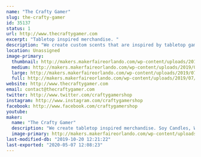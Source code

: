 ```yaml
---
name: "The Crafty Gamer"
slug: the-crafty-gamer
id: 35137
status: 1
url: http://www.thecraftygamer.com
excerpt: "Tabletop inspired merchandise. "
description: "We create custom scents that are inspired by tabletop games. Our soy based candles and wax melts, room sprays and reed diffusers are designed to be further immerse players when playing traditional board games or role playing games."
location: Unassigned
image-primary:
  thumbnail: http://makers.makerfaireorlando.com/wp-content/uploads/2019/07/xRjvTBShWCk25wt1xsOdKplda2KZ6RhWVA-150x150.png
  medium: http://makers.makerfaireorlando.com/wp-content/uploads/2019/07/xRjvTBShWCk25wt1xsOdKplda2KZ6RhWVA-300x298.png
  large: http://makers.makerfaireorlando.com/wp-content/uploads/2019/07/xRjvTBShWCk25wt1xsOdKplda2KZ6RhWVA.png
  full: http://makers.makerfaireorlando.com/wp-content/uploads/2019/07/xRjvTBShWCk25wt1xsOdKplda2KZ6RhWVA.png
website: http://www.thecraftygamer.com
email: contact@thecraftygamer.com
twitter: http://www.twitter.com/craftygamershop
instagram: http://www.instagram.com/craftygamershop
facebook: http://www.facebook.com/craftygamershop
youtube: 
maker:
  name: "The Crafty Gamer"
  description: "We create tabletop inspired merchandise. Soy Candles, Wax Melts, Reed Diffusers, Room Sprays & Apparel with more items to come."
  image-primary: http://makers.makerfaireorlando.com/wp-content/uploads/2019/07/Logo-Social-1024x1024.png
last-modified-db: "2019-10-20 12:21:22"
last-exported: "2020-05-07 12:08:23"
---
```

